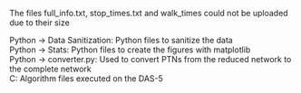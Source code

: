 The files full_info.txt, stop_times.txt and walk_times could not be uploaded due to their size

Python -> Data Sanitization: Python files to sanitize the data <br/>
Python -> Stats: Python files to create the figures with matplotlib <br/>
Python -> converter.py: Used to convert PTNs from the reduced network to the complete network <br/>
C: Algorithm files executed on the DAS-5
